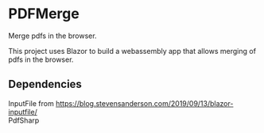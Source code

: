# PDFMerge
Merge pdfs in the browser.

This project uses Blazor to build a webassembly app that allows merging of pdfs in the browser.
## Dependencies
InputFile from https://blog.stevensanderson.com/2019/09/13/blazor-inputfile/  
PdfSharp